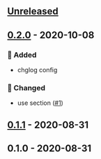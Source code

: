 <a name="unreleased"></a>
## [Unreleased]


<a name="0.2.0"></a>
## [0.2.0] - 2020-10-08
### 🍰 Added
- chglog config

### 🔧 Changed
- use section ([#1](https://github.com/syntro-opensource/silverstripe-elemental-bootstrap-listgroupsection/issues/1))


<a name="0.1.1"></a>
## [0.1.1] - 2020-08-31

<a name="0.1.0"></a>
## 0.1.0 - 2020-08-31

[Unreleased]: https://github.com/syntro-opensource/silverstripe-elemental-bootstrap-listgroupsection/compare/0.2.0...HEAD
[0.2.0]: https://github.com/syntro-opensource/silverstripe-elemental-bootstrap-listgroupsection/compare/0.1.1...0.2.0
[0.1.1]: https://github.com/syntro-opensource/silverstripe-elemental-bootstrap-listgroupsection/compare/0.1.0...0.1.1
